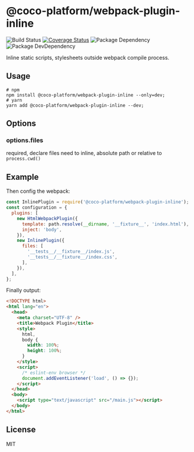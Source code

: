 # @coco-platform/webpack-plugin-inline

![Build Status](https://img.shields.io/travis/coco-platform/webpack-plugin-inline/master.svg?style=flat)
[![Coverage Status](https://coveralls.io/repos/github/coco-platform/webpack-plugin-inline/badge.svg?branch=master)](https://coveralls.io/github/coco-platform/webpack-plugin-inline?branch=master)
![Package Dependency](https://david-dm.org/coco-platform/webpack-plugin-inline.svg?style=flat)
![Package DevDependency](https://david-dm.org/coco-platform/webpack-plugin-inline/dev-status.svg?style=flat)

Inline static scripts, stylesheets outside webpack compile process.

## Usage

```shell
# npm
npm install @coco-platform/webpack-plugin-inline --only=dev;
# yarn
yarn add @coco-platform/webpack-plugin-inline --dev;
```

## Options

### options.files

required, declare files need to inline, absolute path or relative to `process.cwd()`

## Example

Then config the webpack:

```javascript
const InlinePlugin = require('@coco-platform/webpack-plugin-inline');
const configuration = {
  plugins: [
    new HtmlWebpackPlugin({
      template: path.resolve(__dirname, '__fixture__', 'index.html'),
      inject: 'body',
    }),
    new InlinePlugin({
      files: [
        '__tests__/__fixture__/index.js',
        '__tests__/__fixture__/index.css',
      ],
    }),
  ],
};
```

Finally output:

```html
<!DOCTYPE html>
<html lang="en">
  <head>
    <meta charset="UTF-8" />
    <title>Webpack Plugin</title>
    <style>
      html,
      body {
        width: 100%;
        height: 100%;
      }
    </style>
    <script>
      /* eslint-env browser */
      document.addEventListener('load', () => {});
    </script>
  </head>
  <body>
    <script type="text/javascript" src="/main.js"></script>
  </body>
</html>
```

## License

MIT

